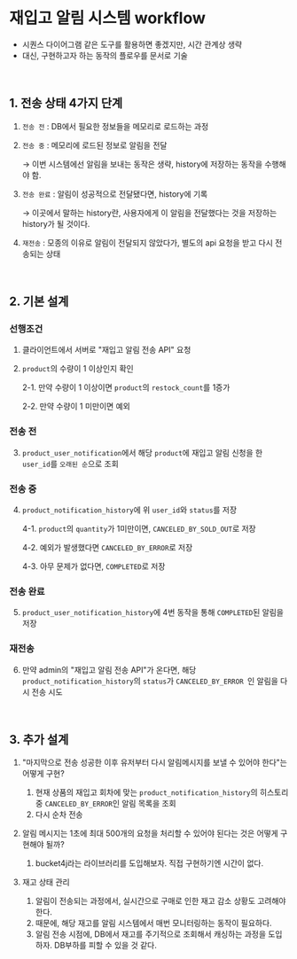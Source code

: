 # 재입고 알림 시스템 workflow
- 시퀀스 다이어그램 같은 도구를 활용하면 좋겠지만, 시간 관계상 생략
- 대신, 구현하고자 하는 동작의 플로우를 문서로 기술

<br>

## 1. 전송 상태 4가지 단계
1. `전송 전` : DB에서 필요한 정보들을 메모리로 로드하는 과정


2. `전송 중` : 메모리에 로드된 정보로 알림을 전달

   &rarr; 이번 시스템에선 알림을 보내는 동작은 생략, history에 저장하는 동작을 수행해야 함.


3. `전송 완료` : 알림이 성공적으로 전달됐다면, history에 기록

    &rarr; 이곳에서 말하는 history란, 사용자에게 이 알림을 전달했다는 것을 저장하는 history가 될 것이다.


4. `재전송` : 모종의 이유로 알림이 전달되지 않았다가, 별도의 api 요청을 받고 다시 전송되는 상태

<br>

## 2. 기본 설계

### 선행조건
1. 클라이언트에서 서버로 "재입고 알림 전송 API" 요청
2. `product`의 수량이 1 이상인지 확인

    2-1. 만약 수량이 1 이상이면 `product`의 `restock_count`를 1증가
    
    2-2. 만약 수량이 1 미만이면 예외

### 전송 전
3. `product_user_notification`에서 해당 `product`에 재입고 알림 신청을 한 `user_id`를 `오래된 순`으로 조회

### 전송 중 
4. `product_notification_history`에 위 `user_id`와 `status`를 저장
   
    4-1. `product`의 `quantity`가 1미만이면, `CANCELED_BY_SOLD_OUT`로 저장
   
    4-2. 예외가 발생했다면 `CANCELED_BY_ERROR`로 저장

    4-3. 아무 문제가 없다면, `COMPLETED`로 저장     

### 전송 완료
5. `product_user_notification_history`에 4번 동작을 통해 `COMPLETED`된 알림을 저장

### 재전송
6. 만약 admin의 "재입고 알림 전송 API"가 온다면, 해당 `product_notification_history`의 `status`가 `CANCELED_BY_ERROR `인 알림을 다시 전송 시도

<br>

## 3. 추가 설계
1. "마지막으로 전송 성공한 이후 유저부터 다시 알림메시지를 보낼 수 있어야 한다"는 어떻게 구현?

    1. 현재 상품의 재입고 회차에 맞는 `product_notification_history`의 히스토리 중 `CANCELED_BY_ERROR`인 알림 목록을 조회    
    2. 다시 순차 전송



2. 알림 메시지는 1초에 최대 500개의 요청을 처리할 수 있어야 된다는 것은 어떻게 구현해야 될까?
    
    1. bucket4j라는 라이브러리를 도입해보자. 직접 구현하기엔 시간이 없다.



3. 재고 상태 관리

   1. 알림이 전송되는 과정에서, 실시간으로 구매로 인한 재고 감소 상황도 고려해야 한다.
   2. 때문에, 해당 재고를 알림 시스템에서 매번 모니터링하는 동작이 필요하다.
   3. 알림 전송 시점에, DB에서 재고를 주기적으로 조회해서 캐싱하는 과정을 도입하자. DB부하를 피할 수 있을 것 같다.